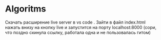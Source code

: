 # Algoritms
Скачать расширение live server в vs code . Зайти в файл index.html нажать внизу на кнопку live и запустится на порту localhost:8000
(сори, что поздно скинула ссылку, работала одна и не пользовалась гитом)
